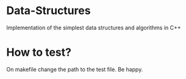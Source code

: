 # Data-Structures
Implementation of the simplest data structures and algorithms in C++

# How to test?

On makefile change the path to the test file. Be happy.
